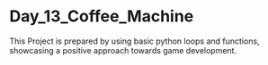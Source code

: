 # Day_13_Coffee_Machine
 This Project is prepared by using basic python loops and functions, showcasing a positive approach towards game development.
